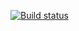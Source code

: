 [![Build status](https://ci.appveyor.com/api/projects/status/t9qvr384s5oq2e03?svg=true)](https://ci.appveyor.com/project/OlgaKireenko/selenium-web)
